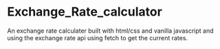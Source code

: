 # Exchange_Rate_calculator

An exchange rate calculater built with html/css and vanilla javascript and using the exchange rate api using fetch to get the current rates.
